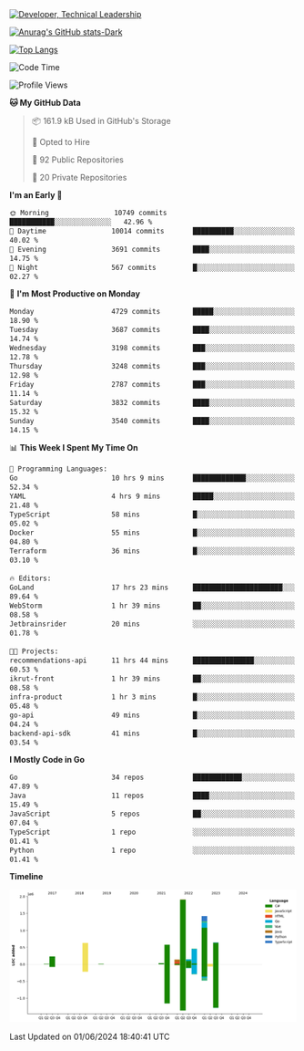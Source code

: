 <div>
  <a href="https://www.linkedin.com/in/arielpineiro/" target="_blank" rel="nofollow noopener noreferrer">
    <img src="https://img.shields.io/badge/-LinkedIn-%230077B5?style=for-the-badge&logo=linkedin&logoColor=white" alt="Developer, Technical Leadership" title="Ariel Piñeiro">
  </a>
</div>

[![Anurag's GitHub stats-Dark](https://github-readme-stats.vercel.app/api?username=arielsrv&show_icons=true&theme=dark#gh-dark-mode-only)](https://github.com/anuraghazra/github-readme-stats#gh-dark-mode-only)

[![Top Langs](https://github-readme-stats.vercel.app/api/top-langs/?username=arielsrv&layout=compact&langs_count=10&theme=dark#gh-dark-mode-only)](https://github.com/anuraghazra/github-readme-stats&theme=dark#gh-dark-mode-only)

<!--START_SECTION:waka-->
![Code Time](http://img.shields.io/badge/Code%20Time-918%20hrs%2015%20mins-blue)

![Profile Views](http://img.shields.io/badge/Profile%20Views-1-blue)

**🐱 My GitHub Data** 

> 📦 161.9 kB Used in GitHub's Storage 
 > 
> 💼 Opted to Hire
 > 
> 📜 92 Public Repositories 
 > 
> 🔑 20 Private Repositories 
 > 
**I'm an Early 🐤** 

```text
🌞 Morning                10749 commits       ███████████░░░░░░░░░░░░░░   42.96 % 
🌆 Daytime                10014 commits       ██████████░░░░░░░░░░░░░░░   40.02 % 
🌃 Evening                3691 commits        ████░░░░░░░░░░░░░░░░░░░░░   14.75 % 
🌙 Night                  567 commits         █░░░░░░░░░░░░░░░░░░░░░░░░   02.27 % 
```
📅 **I'm Most Productive on Monday** 

```text
Monday                   4729 commits        █████░░░░░░░░░░░░░░░░░░░░   18.90 % 
Tuesday                  3687 commits        ████░░░░░░░░░░░░░░░░░░░░░   14.74 % 
Wednesday                3198 commits        ███░░░░░░░░░░░░░░░░░░░░░░   12.78 % 
Thursday                 3248 commits        ███░░░░░░░░░░░░░░░░░░░░░░   12.98 % 
Friday                   2787 commits        ███░░░░░░░░░░░░░░░░░░░░░░   11.14 % 
Saturday                 3832 commits        ████░░░░░░░░░░░░░░░░░░░░░   15.32 % 
Sunday                   3540 commits        ████░░░░░░░░░░░░░░░░░░░░░   14.15 % 
```


📊 **This Week I Spent My Time On** 

```text
💬 Programming Languages: 
Go                       10 hrs 9 mins       █████████████░░░░░░░░░░░░   52.34 % 
YAML                     4 hrs 9 mins        █████░░░░░░░░░░░░░░░░░░░░   21.48 % 
TypeScript               58 mins             █░░░░░░░░░░░░░░░░░░░░░░░░   05.02 % 
Docker                   55 mins             █░░░░░░░░░░░░░░░░░░░░░░░░   04.80 % 
Terraform                36 mins             █░░░░░░░░░░░░░░░░░░░░░░░░   03.10 % 

🔥 Editors: 
GoLand                   17 hrs 23 mins      ██████████████████████░░░   89.64 % 
WebStorm                 1 hr 39 mins        ██░░░░░░░░░░░░░░░░░░░░░░░   08.58 % 
Jetbrainsrider           20 mins             ░░░░░░░░░░░░░░░░░░░░░░░░░   01.78 % 

🐱‍💻 Projects: 
recommendations-api      11 hrs 44 mins      ███████████████░░░░░░░░░░   60.53 % 
ikrut-front              1 hr 39 mins        ██░░░░░░░░░░░░░░░░░░░░░░░   08.58 % 
infra-product            1 hr 3 mins         █░░░░░░░░░░░░░░░░░░░░░░░░   05.48 % 
go-api                   49 mins             █░░░░░░░░░░░░░░░░░░░░░░░░   04.24 % 
backend-api-sdk          41 mins             █░░░░░░░░░░░░░░░░░░░░░░░░   03.54 % 
```

**I Mostly Code in Go** 

```text
Go                       34 repos            ████████████░░░░░░░░░░░░░   47.89 % 
Java                     11 repos            ████░░░░░░░░░░░░░░░░░░░░░   15.49 % 
JavaScript               5 repos             ██░░░░░░░░░░░░░░░░░░░░░░░   07.04 % 
TypeScript               1 repo              ░░░░░░░░░░░░░░░░░░░░░░░░░   01.41 % 
Python                   1 repo              ░░░░░░░░░░░░░░░░░░░░░░░░░   01.41 % 
```



**Timeline**

![Lines of Code chart](https://raw.githubusercontent.com/arielsrv/arielsrv/main/assets/bar_graph.png)


 Last Updated on 01/06/2024 18:40:41 UTC
<!--END_SECTION:waka-->
